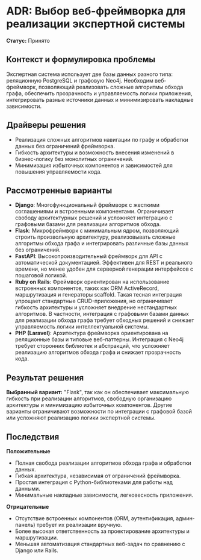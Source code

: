 # ADR: Выбор веб-фреймворка для реализации экспертной системы

**Статус:** Принято

## Контекст и формулировка проблемы
Экспертная система использует две базы данных разного типа: реляционную PostgreSQL и графовую Neo4j. Необходим веб-фреймворк, позволяющий реализовать сложные алгоритмы обхода графа, обеспечить прозрачность и управляемость логики приложения, интегрировать разные источники данных и минимизировать накладные зависимости.

## Драйверы решения
- Реализация сложных алгоритмов навигации по графу и обработки данных без ограничений фреймворка.  
- Гибкость архитектуры и возможность внесения изменений в бизнес-логику без монолитных ограничений. 
- Минимизация избыточных компонентов и зависимостей для повышения управляемости кода.  

## Рассмотренные варианты
- **Django**: Многофункциональный фреймворк с жесткими соглашениями и встроенными компонентами. Ограничивает свободу архитектурных решений и усложняет интеграцию с графовыми базами для реализации алгоритмов обхода.  
- **Flask**: Микрофреймворк с минимальным ядром, позволяющий строить произвольную архитектуру, реализовывать сложные алгоритмы обхода графа и интегрировать различные базы данных без ограничений.  
- **FastAPI**: Высокопроизводительный фреймворк для API с автоматической документацией. Эффективен для REST и реального времени, но менее удобен для серверной генерации интерфейсов с пошаговой логикой.  
- **Ruby on Rails**:  Фреймворк ориентирован на использование встроенных компонентов, таких как ORM ActiveRecord, маршрутизация и генераторы scaffold. Такая тесная интеграция упрощает стандартные CRUD-приложения, но ограничивает гибкость архитектуры и усложняет внедрение нестандартных алгоритмов. В частности, интеграция с графовыми базами данных для реализации обхода графа требует обходных решений и снижает управляемость логики интеллектуальной системы.
- **PHP (Laravel)**: Архитектура фреймворка ориентирована на реляционные базы и типовые веб-паттерны. Интеграция с Neo4j требует сторонних библиотек и абстракций, что усложняет реализацию алгоритмов обхода графа и снижает прозрачность кода. 

## Результат решения
**Выбранный вариант:** "Flask", так как он обеспечивает максимальную гибкость при реализации алгоритмов, свободную организацию архитектуры и минимизацию избыточных компонентов. Другие варианты ограничивают возможности по интеграции с графовой базой или усложняют реализацию логики экспертной системы.

## Последствия

**Положительные**
- Полная свобода реализации алгоритмов обхода графа и обработки данных.  
- Гибкая архитектура, независимая от ограничений фреймворка.  
- Простая интеграция с Python-библиотеками для работы над данными.  
- Минимальные накладные зависимости, легковесность приложения.  

**Отрицательные**
- Отсутствие встроенных компонентов (ORM, аутентификация, админ-панель) требует их реализации вручную.  
- Более высокая ответственность за проектирование архитектуры и маршрутизации.  
- Меньшая автоматизация стандартных веб-задач по сравнению с Django или Rails.
